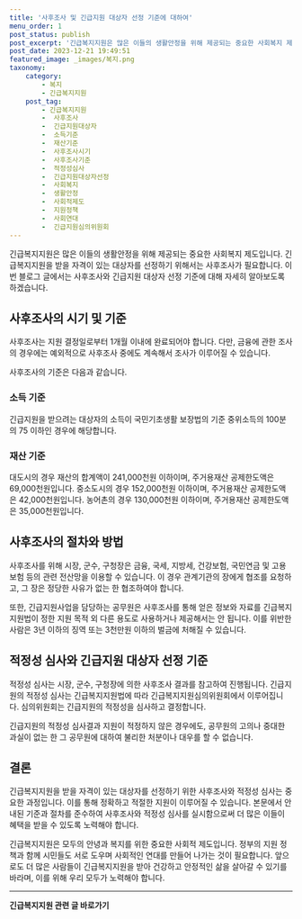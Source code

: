 ```yaml
---
title: '사후조사 및 긴급지원 대상자 선정 기준에 대하여'
menu_order: 1
post_status: publish
post_excerpt: '긴급복지지원은 많은 이들의 생활안정을 위해 제공되는 중요한 사회복지 제도입니다. 긴급복지지원을 받을 자격이 있는 대상자를 선정하기 위해서는 사후조사가 필요합니다. 이번 블로그 글에서는 사후조사와 긴급지원 대상자 선정 기준에 대해 자세히 알아보도록 하겠습니다.'
post_date: 2023-12-21 19:49:51
featured_image: _images/복지.png
taxonomy:
    category:
        - 복지
        - 긴급복지지원
    post_tag:
        - 긴급복지지원
        -  사후조사
        -  긴급지원대상자
        -  소득기준
        -  재산기준
        -  사후조사시기
        -  사후조사기준
        -  적정성심사
        -  긴급지원대상자선정
        -  사회복지
        -  생활안정
        -  사회적제도
        -  지원정책
        -  사회연대
        -  긴급지원심의위원회
---
```



긴급복지지원은 많은 이들의 생활안정을 위해 제공되는 중요한 사회복지 제도입니다. 긴급복지지원을 받을 자격이 있는 대상자를 선정하기 위해서는 사후조사가 필요합니다. 이번 블로그 글에서는 사후조사와 긴급지원 대상자 선정 기준에 대해 자세히 알아보도록 하겠습니다.

## 사후조사의 시기 및 기준

사후조사는 지원 결정일로부터 1개월 이내에 완료되어야 합니다. 다만, 금융에 관한 조사의 경우에는 예외적으로 사후조사 중에도 계속해서 조사가 이루어질 수 있습니다.

사후조사의 기준은 다음과 같습니다.

### 소득 기준

긴급지원을 받으려는 대상자의 소득이 국민기초생활 보장법의 기준 중위소득의 100분의 75 이하인 경우에 해당합니다.

### 재산 기준

대도시의 경우 재산의 합계액이 241,000천원 이하이며, 주거용재산 공제한도액은 69,000천원입니다. 중소도시의 경우 152,000천원 이하이며, 주거용재산 공제한도액은 42,000천원입니다. 농어촌의 경우 130,000천원 이하이며, 주거용재산 공제한도액은 35,000천원입니다.

## 사후조사의 절차와 방법

사후조사를 위해 시장, 군수, 구청장은 금융, 국세, 지방세, 건강보험, 국민연금 및 고용보험 등의 관련 전산망을 이용할 수 있습니다. 이 경우 관계기관의 장에게 협조를 요청하고, 그 장은 정당한 사유가 없는 한 협조하여야 합니다.

또한, 긴급지원사업을 담당하는 공무원은 사후조사를 통해 얻은 정보와 자료를 긴급복지지원법이 정한 지원 목적 외 다른 용도로 사용하거나 제공해서는 안 됩니다. 이를 위반한 사람은 3년 이하의 징역 또는 3천만원 이하의 벌금에 처해질 수 있습니다.

## 적정성 심사와 긴급지원 대상자 선정 기준

적정성 심사는 시장, 군수, 구청장에 의한 사후조사 결과를 참고하여 진행됩니다. 긴급지원의 적정성 심사는 긴급복지지원법에 따라 긴급복지지원심의위원회에서 이루어집니다. 심의위원회는 긴급지원의 적정성을 심사하고 결정합니다.

긴급지원의 적정성 심사결과 지원이 적정하지 않은 경우에도, 공무원의 고의나 중대한 과실이 없는 한 그 공무원에 대하여 불리한 처분이나 대우를 할 수 없습니다.

## 결론

긴급복지지원을 받을 자격이 있는 대상자를 선정하기 위한 사후조사와 적정성 심사는 중요한 과정입니다. 이를 통해 정확하고 적절한 지원이 이루어질 수 있습니다. 본문에서 안내된 기준과 절차를 준수하여 사후조사와 적정성 심사를 실시함으로써 더 많은 이들이 혜택을 받을 수 있도록 노력해야 합니다.

긴급복지지원은 모두의 안녕과 복지를 위한 중요한 사회적 제도입니다. 정부의 지원 정책과 함께 시민들도 서로 도우며 사회적인 연대를 만들어 나가는 것이 필요합니다. 앞으로도 더 많은 사람들이 긴급복지지원을 받아 건강하고 안정적인 삶을 살아갈 수 있기를 바라며, 이를 위해 우리 모두가 노력해야 합니다.
<!-- wp:separator -->
<hr class="wp-block-separator has-alpha-channel-opacity"/>
<!-- /wp:separator -->

<!-- wp:group {"backgroundColor":"base","layout":{"type":"constrained"}} -->
<div class="wp-block-group has-base-background-color has-background"><!-- wp:paragraph {"align":"center","fontSize":"medium"} -->
<p class="has-text-align-center has-large-font-size"><strong>긴급복지지원 관련 글 바로가기</strong></p>
<!-- /wp:paragraph -->


<!-- wp:latest-posts
{"categories":[{"id":15519,"count":19,"description":"","link":"https://uknowlaw.com/category/%ea%b8%b4%ea%b8%89%eb%b3%b5%ec%a7%80%ec%a7%80%ec%9b%90/","name":"긴급복지지원","slug":"긴급복지지원","taxonomy":"category","parent":0,"meta":[],"_links":{"self":[{"href":"https://uknowlaw.com/wp-json/wp/v2/categories/15519"}],"collection":[{"href":"https://uknowlaw.com/wp-json/wp/v2/categories"}],"about":[{"href":"https://uknowlaw.com/wp-json/wp/v2/taxonomies/category"}],"wp:post_type":[{"href":"https://uknowlaw.com/wp-json/wp/v2/posts?categories=15519"}],"curies":[{"name":"wp","href":"https://api.w.org/{rel}","templated":true}]}}],"postsToShow":100,"excerptLength":28,"postLayout":"grid","columns":2,"featuredImageAlign":"left","featuredImageSizeSlug":"large","fontSize":"small"} /--></div>
<!-- /wp:group -->